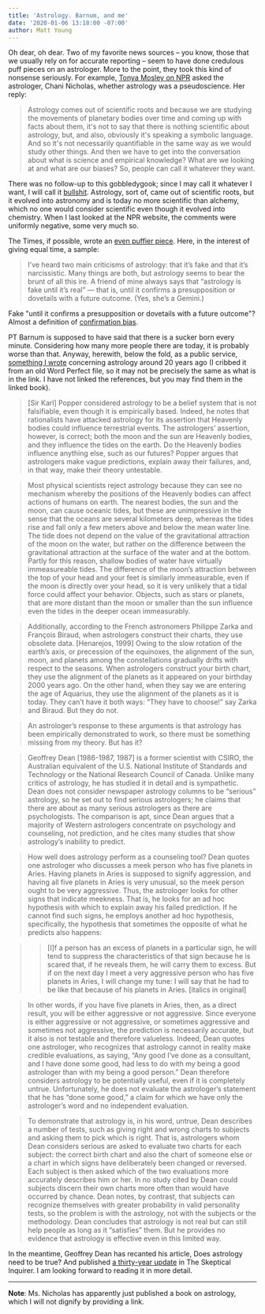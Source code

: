 ```yaml
---
title: 'Astrology. Barnum, and me'
date: '2020-01-06 13:18:00 -07:00'
author: Matt Young
---
```

Oh dear, oh dear. Two of my favorite news sources – you know, those that we usually rely on for accurate reporting – seem to have done credulous puff pieces on an astrologer. More to the point, they took this kind of nonsense seriously. For example, [Tonya Mosley on NPR](https://www.wbur.org/hereandnow/2019/12/31/astrologer-chani-nicholas-self-acceptance) asked the astrologer, Chani Nicholas, whether astrology was a pseudoscience. Her reply:

>Astrology comes out of scientific roots and because we are studying the movements of planetary bodies over time and coming up with facts about them, it's not to say that there is nothing scientific about astrology, but, and also, obviously it's speaking a symbolic language. And so it's not necessarily quantifiable in the same way as we would study other things. And then we have to get into the conversation about what is science and empirical knowledge? What are we looking at and what are our biases? So, people can call it whatever they want.

There was no follow-up to this gobbledygook; since I may call it whatever I want, I will call it [bullshit](https://pandasthumb.org/archives/2017/02/on-bullshit.html). Astrology, sort of, came out of scientific roots, but it evolved into astronomy and is today no more scientific than alchemy, which no one would consider scientific even though it evolved into chemistry. When I last looked at the NPR website, the comments were uniformly negative, some very much so.

The Times, if possible, wrote an [even puffier piece](https://www.nytimes.com/2020/01/04/style/chani-nicholas-astrologer.html). Here, in the interest of giving equal time, a sample:

>I’ve heard two main criticisms of astrology: that it’s fake and that it’s narcissistic. Many things are both, but astrology seems to bear the brunt of all this ire. A friend of mine always says that “astrology is fake until it’s real” — that is, until it confirms a presupposition or dovetails with a future outcome. (Yes, she’s a Gemini.)

Fake "until it confirms a presupposition or dovetails with a future outcome"? Almost a definition of [confirmation bias](https://en.wikipedia.org/wiki/Confirmation_bias).

PT Barnum is supposed to have said that there is a sucker born every minute. Considering how many more people there are today, it is probably worse than that. Anyway, herewith, below the fold, as a public service, [something I wrote](https://people.mines.edu/mmyoung/wp-content/uploads/sites/99/2019/01/Young_No_Sense_of_Obligation.pdf) concerning astrology around 20 years ago (I cribbed it from an old Word Perfect file, so it may not be precisely the same as what is in the link. I have not linked the references, but you may find them in the linked book).

<!--more-->

>[Sir Karl] Popper considered astrology to be a belief system that is not falsifiable, even though it is empirically based.  Indeed, he notes that rationalists have attacked astrology for its assertion that Heavenly bodies could influence terrestrial events.  The astrologers’ assertion, however, is correct; both the moon and the sun are Heavenly bodies, and they influence the tides on the earth.  Do the Heavenly bodies influence anything else, such as our futures?  Popper argues that astrologers make vague predictions, explain away their failures, and, in that way, make their theory untestable.

>Most physical scientists reject astrology because they can see no mechanism whereby the positions of the Heavenly bodies can affect actions of humans on earth.  The nearest bodies, the sun and the moon, can cause oceanic tides, but these are unimpressive in the sense that the oceans are several kilometers deep, whereas the tides rise and fall only a few meters above and below the mean water line.  The tide does not depend on the value of the gravitational attraction of the moon on the water, but rather on the difference between the gravitational attraction at the surface of the water and at the bottom.  Partly for this reason, shallow bodies of water have virtually immeasureable tides.  The difference of the moon’s attraction between the top of your head and your feet is similarly immeasurable, even if the moon is directly over your head, so it is very unlikely that a tidal force could affect your behavior.  Objects, such as stars or planets, that are more distant than the moon or smaller than the sun influence even the tides in the deeper ocean immeasurably.

>Additionally, according to the French astronomers Philippe Zarka and François Biraud, when astrologers construct their charts, they use obsolete data. [Henarejos, 1999]  Owing to the slow rotation of the earth’s axis, or precession of the equinoxes, the alignment of the sun, moon, and planets among the constellations gradually drifts with respect to the seasons.  When astrologers construct your birth chart, they use the alignment of the planets as it appeared on your birthday 2000 years ago.  On the other hand, when they say we are entering the age of Aquarius, they use the alignment of the planets as it is today.  They can’t have it both ways: “They have to choose!” say Zarka and Biraud.  But they do not.

>An astrologer’s response to these arguments is that astrology has been empirically demonstrated to work, so there must be something missing from my theory.  But has it?

>Geoffrey Dean [1986-1987, 1987] is a former scientist with CSIRO, the Australian equivalent of the U.S. National Institute of Standards and Technology or the National Research Council of Canada.  Unlike many critics of astrology, he has studied it in detail and is sympathetic.  Dean does not consider newspaper astrology columns to be “serious” astrology, so he set out to find serious astrologers; he claims that there are about as many serious astrologers as there are psychologists.  The comparison is apt, since Dean argues that a majority of Western astrologers concentrate on psychology and counseling, not prediction, and he cites many studies that show astrology’s inability to predict.

>How well does astrology perform as a counseling tool?  Dean quotes one astrologer who discusses a meek person who has five planets in Aries.  Having planets in Aries is supposed to signify aggression, and having all five planets in Aries is very unusual, so the meek person ought to be very aggressive.  Thus, the astrologer looks for other signs that indicate meekness.  That is, he looks for an ad hoc hypothesis with which to explain away his failed prediction.  If he cannot find such signs, he employs another ad hoc hypothesis, specifically, the hypothesis that sometimes the opposite of what he predicts also happens: 

>>[I]f a person has an excess of planets in a particular sign, he will tend to suppress the characteristics of that sign because he is scared that, if he reveals them, he will carry them to excess.  But if on the next day I meet a very aggressive person who has five planets in Aries, I will change my tune:  I will say that he had to be like that because of his planets in Aries. [italics in original]

>In other words, if you have five planets in Aries, then, as a direct result, you will be either aggressive or not aggressive.  Since everyone is either aggressive or not aggressive, or sometimes aggressive and sometimes not aggressive, the prediction is necessarily accurate, but it also is not testable and therefore valueless.  Indeed, Dean quotes one astrologer, who recognizes that astrology cannot in reality make credible evaluations, as saying, “Any good I’ve done as a consultant, and I have done some good, had less to do with my being a good astrologer than with my being a good person.”  Dean therefore considers astrology to be potentially useful, even if it is completely untrue.  Unfortunately, he does not evaluate the astrologer’s statement that he has “done some good,” a claim for which we have only the astrologer’s word and no independent evaluation.

>To demonstrate that astrology is, in his word, untrue, Dean describes a number of tests, such as giving right and wrong charts to subjects and asking them to pick which is right.  That is, astrologers whom Dean considers serious are asked to evaluate two charts for each subject:  the correct birth chart and also the chart of someone else or a chart in which signs have deliberately been changed or reversed.  Each subject is then asked which of the two evaluations more accurately describes him or her.  In no study cited by Dean could subjects discern their own charts more often than would have occurred by chance.  Dean notes, by contrast, that subjects can recognize themselves with greater probability in valid personality tests, so the problem is with the astrology, not with the subjects or the methodology.  Dean concludes that astrology is not real but can still help people as long as it “satisfies” them.  But he provides no evidence that astrology is effective even in this limited way.

In the meantime, Geoffrey Dean has recanted his article, Does astrology need to be true? And published [a thirty-year update](https://skepticalinquirer.org/2016/11/does_astrology_need_to_be_true_a_thirty-year_update/) in The Skeptical Inquirer. I am looking forward to reading it in more detail.

-----
**Note**: Ms. Nicholas has apparently just published a book on astrology, which I will not dignify by providing a link.



